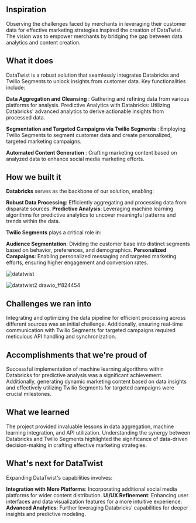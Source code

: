 ## Inspiration
Observing the challenges faced by merchants in leveraging their customer data for effective marketing strategies inspired the creation of DataTwist. The vision was to empower merchants by bridging the gap between data analytics and content creation.

## What it does
DataTwist is a robust solution that seamlessly integrates Databricks and Twilio Segments to unlock insights from customer data. Key functionalities include:

**Data Aggregation and Cleansing** : Gathering and refining data from various platforms for analysis.
Predictive Analytics with Databricks: Utilizing Databricks' advanced analytics to derive actionable insights from processed data.

**Segmentation and Targeted Campaigns via Twilio Segments** : Employing Twilio Segments to segment customer data and create personalized, targeted marketing campaigns.

**Automated Content Generation** : Crafting marketing content based on analyzed data to enhance social media marketing efforts.

## How we built it

**Databricks** serves as the backbone of our solution, enabling:

**Robust Data Processing**: Efficiently aggregating and processing data from disparate sources.
**Predictive Analysis**: Leveraging machine learning algorithms for predictive analytics to uncover meaningful patterns and trends within the data.

**Twilio Segments** plays a critical role in:

**Audience Segmentation**: Dividing the customer base into distinct segments based on behavior, preferences, and demographics.
**Personalized Campaigns**: Enabling personalized messaging and targeted marketing efforts, ensuring higher engagement and conversion rates.




![datatwist](https://github.com/raviavhad/datatwist/assets/20425788/8eadc693-9ef2-4fcc-9706-288d1b844b25)




![datatwist2 drawio_ff824454](https://github.com/raviavhad/datatwist/assets/20425788/52226da6-ddc7-426b-9aa8-0fce7b3f95ed)


## Challenges we ran into
Integrating and optimizing the data pipeline for efficient processing across different sources was an initial challenge. Additionally, ensuring real-time communication with Twilio Segments for targeted campaigns required meticulous API handling and synchronization.

## Accomplishments that we're proud of
Successful implementation of machine learning algorithms within Databricks for predictive analysis was a significant achievement. Additionally, generating dynamic marketing content based on data insights and effectively utilizing Twilio Segments for targeted campaigns were crucial milestones.

## What we learned
The project provided invaluable lessons in data aggregation, machine learning integration, and API utilization. Understanding the synergy between Databricks and Twilio Segments highlighted the significance of data-driven decision-making in crafting effective marketing strategies.

## What's next for DataTwist
Expanding DataTwist's capabilities involves:

**Integration with More Platforms**: Incorporating additional social media platforms for wider content distribution.
**UI/UX Refinement**: Enhancing user interfaces and data visualization features for a more intuitive experience.
**Advanced Analytics**: Further leveraging Databricks' capabilities for deeper insights and predictive modeling.
